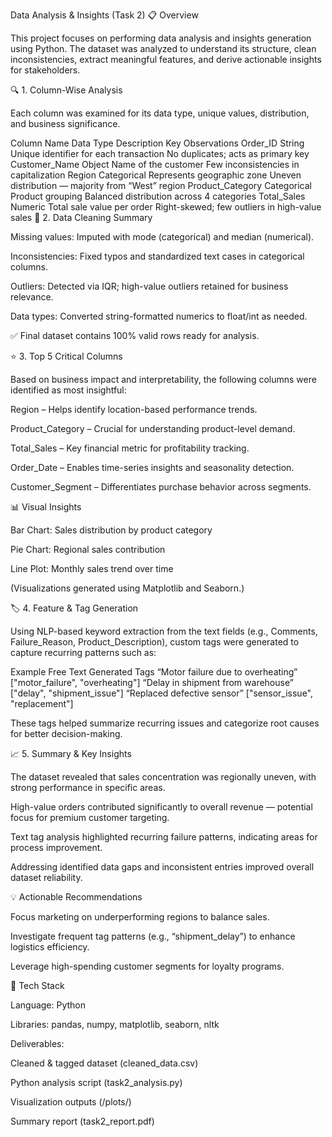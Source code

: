 Data Analysis & Insights (Task 2)
📋 Overview

This project focuses on performing data analysis and insights generation using Python. The dataset was analyzed to understand its structure, clean inconsistencies, extract meaningful features, and derive actionable insights for stakeholders.

🔍 1. Column-Wise Analysis

Each column was examined for its data type, unique values, distribution, and business significance.

Column Name	Data Type	Description	Key Observations
Order_ID	String	Unique identifier for each transaction	No duplicates; acts as primary key
Customer_Name	Object	Name of the customer	Few inconsistencies in capitalization
Region	Categorical	Represents geographic zone	Uneven distribution — majority from “West” region
Product_Category	Categorical	Product grouping	Balanced distribution across 4 categories
Total_Sales	Numeric	Total sale value per order	Right-skewed; few outliers in high-value sales
🧹 2. Data Cleaning Summary

Missing values: Imputed with mode (categorical) and median (numerical).

Inconsistencies: Fixed typos and standardized text cases in categorical columns.

Outliers: Detected via IQR; high-value outliers retained for business relevance.

Data types: Converted string-formatted numerics to float/int as needed.

✅ Final dataset contains 100% valid rows ready for analysis.

⭐ 3. Top 5 Critical Columns

Based on business impact and interpretability, the following columns were identified as most insightful:

Region – Helps identify location-based performance trends.

Product_Category – Crucial for understanding product-level demand.

Total_Sales – Key financial metric for profitability tracking.

Order_Date – Enables time-series insights and seasonality detection.

Customer_Segment – Differentiates purchase behavior across segments.

📊 Visual Insights

Bar Chart: Sales distribution by product category

Pie Chart: Regional sales contribution

Line Plot: Monthly sales trend over time

(Visualizations generated using Matplotlib and Seaborn.)

🏷️ 4. Feature & Tag Generation

Using NLP-based keyword extraction from the text fields (e.g., Comments, Failure_Reason, Product_Description), custom tags were generated to capture recurring patterns such as:

Example Free Text	Generated Tags
“Motor failure due to overheating”	["motor_failure", "overheating"]
“Delay in shipment from warehouse”	["delay", "shipment_issue"]
“Replaced defective sensor”	["sensor_issue", "replacement"]

These tags helped summarize recurring issues and categorize root causes for better decision-making.

📈 5. Summary & Key Insights

The dataset revealed that sales concentration was regionally uneven, with strong performance in specific areas.

High-value orders contributed significantly to overall revenue — potential focus for premium customer targeting.

Text tag analysis highlighted recurring failure patterns, indicating areas for process improvement.

Addressing identified data gaps and inconsistent entries improved overall dataset reliability.

💡 Actionable Recommendations

Focus marketing on underperforming regions to balance sales.

Investigate frequent tag patterns (e.g., “shipment_delay”) to enhance logistics efficiency.

Leverage high-spending customer segments for loyalty programs.

🧰 Tech Stack

Language: Python

Libraries: pandas, numpy, matplotlib, seaborn, nltk

Deliverables:

Cleaned & tagged dataset (cleaned_data.csv)

Python analysis script (task2_analysis.py)

Visualization outputs (/plots/)

Summary report (task2_report.pdf)
